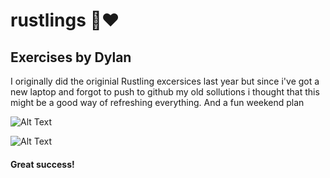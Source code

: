 # rustlings 🦀❤️ 

## Exercises by Dylan 

I originally did the originial Rustling excersices last year but since i've got a new laptop and forgot to push 
to github my old sollutions i thought that this might be a good way of refreshing everything. And a fun weekend plan

![Alt Text](https://media.giphy.com/media/2dK0W3oUksQk0Xz8OK/giphy.gif)

![Alt Text](https://media.giphy.com/media/Od0QRnzwRBYmDU3eEO/giphy.gif)  

#### Great success! 